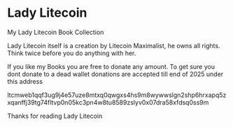 # Lady Litecoin
My Lady Litecoin Book Collection

Lady Litecoin itself is a creation by Litecoin Maximalist, he owns all rights.
Think twice before you do anything with her.

If you like my Books you are free to donate any amount.
To get sure you dont donate to a dead wallet donations are accepted till end of 2025 under this address

ltcmweb1qqf3ug9j4e57uze8mtxq0qwgxs4hs9m8wywwslgn2shp6hrxapq5zxqanffj39tg74fltvp0n05kc3pn4w8tu8589zslyv0x07dra58xfdsq0ss9m

Thanks for reading Lady Litecoin 